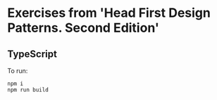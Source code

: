 # Exercises from 'Head First Design Patterns. Second Edition'
## TypeScript

To run:
```
npm i
npm run build
```
